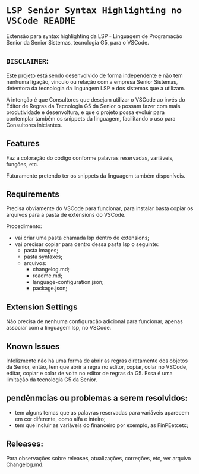 # `LSP Senior Syntax Highlighting no VSCode README`

Extensão para syntax highlighting da LSP - Linguagem de Programação Senior da Senior Sistemas, tecnologia G5, para o VSCode.

## `DISCLAIMER`:

Este projeto está sendo desenvolvido de forma independente e não tem nenhuma ligação, vínculo ou relação com a empresa Senior Sistemas, detentora da tecnologia da linguagem LSP e dos sistemas que a utilizam.

A intenção é que Consultores que desejam utilizar o VSCode ao invés do Editor de Regras da Tecnologia G5 da Senior o possam fazer com mais produtividade e desenvoltura, e que o projeto possa evoluir para contemplar também os snippets da linguagem, facilitando o uso para Consultores iniciantes.

## Features

Faz a coloração do código conforme palavras reservadas, variáveis, funções, etc.

Futuramente pretendo ter os snippets da linguagem também disponíveis.

## Requirements

Precisa obviamente do VSCode para funcionar, para instalar basta copiar os arquivos para a pasta de extensions do VSCode.

Procedimento:
- vai criar uma pasta chamada lsp dentro de extensions;
- vai precisar copiar para dentro dessa pasta lsp o seguinte:
  - pasta images;
  - pasta syntaxes;
  - arquivos:
    - changelog.md;
    - readme.md;
    - language-configuration.json;
    - package.json;

## Extension Settings

Não precisa de nenhuma configuração adicional para funcionar, apenas associar com a linguagem lsp, no VSCode.

## Known Issues

Infelizmente não há uma forma de abrir as regras diretamente dos objetos da Senior, então, tem que abrir a regra no editor, copiar, colar no VSCode, editar, copiar e colar de volta no editor de regras da G5. Essa é uma limitação da tecnologia G5 da Senior.

## pendênmcias ou problemas a serem resolvidos:

- tem alguns temas que as palavras reservadas para variáveis aparecem em cor diferente, como alfa e inteiro;
- tem que incluir as variáveis do financeiro por exemplo, as FinPEetcetc;

## Releases:

Para observações sobre releases, atualizações, correções, etc, ver arquivo Changelog.md.